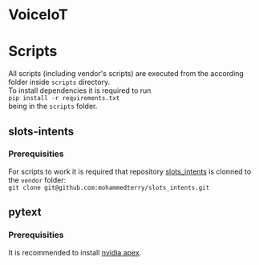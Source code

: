 # VoiceIoT
# Scripts
All scripts (including vendor's scripts) are executed from the according folder inside `scripts` directory.  
To install dependencies it is required to run  
`pip install -r requirements.txt`  
being in the `scripts` folder.
## slots-intents
### Prerequisities
For scripts to work it is required that repository [slots_intents](https://github.com/mohammedterry/slots_intents) is clonned to the `vendor` folder:  
`git clone git@github.com:mohammedterry/slots_intents.git`
## pytext
### Prerequisities
It is recommended to install [nvidia apex](https://github.com/NVIDIA/apex/).  